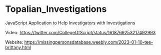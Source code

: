 # Topalian_Investigations
JavaScript Application to Help Investigators with Investigations

Video: https://twitter.com/CollegeOfScript/status/1618769253217492993

Website: https://missingpersonsdatabase.weebly.com/2023-01-10-tee-brittany.html
